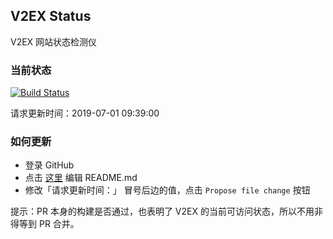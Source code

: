 ## V2EX Status

V2EX 网站状态检测仪

### 当前状态

[![Build Status](https://travis-ci.com/VitoVan/v2ex-status.svg?branch=master)](https://travis-ci.com/VitoVan/v2ex-status)

请求更新时间：2019-07-01 09:39:00

### 如何更新

- 登录 GitHub
- 点击 [这里](https://github.com/VitoVan/v2ex-status/edit/master/README.md) 编辑 README.md
- 修改「请求更新时间：」 冒号后边的值，点击 `Propose file change` 按钮

提示：PR 本身的构建是否通过，也表明了 V2EX 的当前可访问状态，所以不用非得等到 PR 合并。
